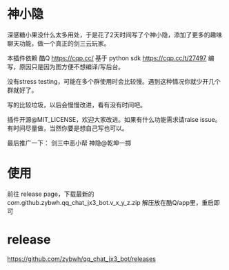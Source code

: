 # 神小隐
深感糖小果没什么太多用处，于是花了2天时间写了个神小隐，添加了更多的趣味聊天功能，做一个真正的剑三云玩家。

本插件依赖 酷Q https://cqp.cc/ 基于 python sdk https://cqp.cc/t/27497 编写，原因只是因为图方便不想编译/写后台。

没有stress testing，可能在多个群使用时会比较慢。遇到这种情况你就少开几个群就好了。

写的比较垃圾，以后会慢慢改进，看有没有时间吧。

插件开源@MIT_LICENSE，欢迎大家改进。如果有什么功能需求请raise issue。有时间尽量做，当然你要是想自己写也可以。

最后推广一下：
剑三中恶小帮 神隐@乾坤一掷

# 使用
前往 release page，下载最新的 com.github.zybwh.qq_chat_jx3_bot.v_x_y_z.zip 解压放在酷Q/app里，重启即可

# release
https://github.com/zybwh/qq_chat_jx3_bot/releases

